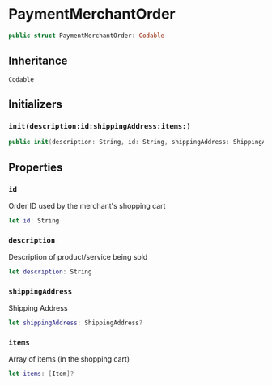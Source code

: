 # PaymentMerchantOrder

``` swift
public struct PaymentMerchantOrder: Codable
```

## Inheritance

`Codable`

## Initializers

### `init(description:id:shippingAddress:items:)`

``` swift
public init(description: String, id: String, shippingAddress: ShippingAddress? = nil, items: [Item]? = nil)
```

## Properties

### `id`

Order ID used by the merchant's shopping cart

``` swift
let id: String
```

### `description`

Description of product/service being sold

``` swift
let description: String
```

### `shippingAddress`

Shipping Address

``` swift
let shippingAddress: ShippingAddress?
```

### `items`

Array of items (in the shopping cart)

``` swift
let items: [Item]?
```
